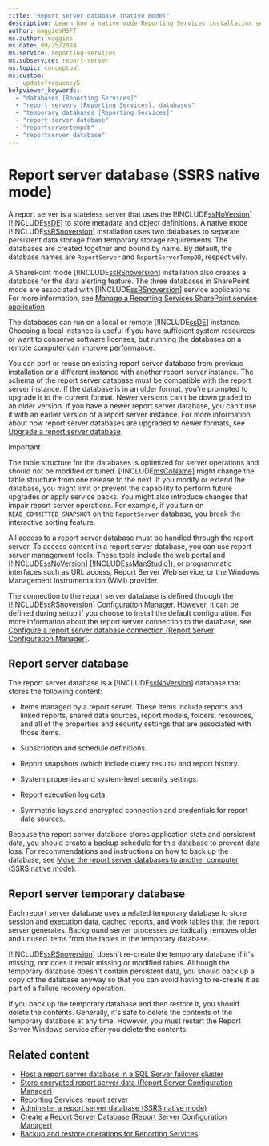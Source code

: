 ```yaml
---
title: "Report server database (native mode)"
description: Learn how a native mode Reporting Services installation separates persistent data storage and temporary data storage into two databases.
author: maggiesMSFT
ms.author: maggies
ms.date: 09/25/2024
ms.service: reporting-services
ms.subservice: report-server
ms.topic: conceptual
ms.custom:
  - updatefrequency5
helpviewer_keywords:
  - "databases [Reporting Services]"
  - "report servers [Reporting Services], databases"
  - "temporary databases [Reporting Services]"
  - "report server database"
  - "reportservertempdb"
  - "reportserver database"
---
```

# Report server database (SSRS native mode)
  A report server is a stateless server that uses the [!INCLUDE[ssNoVersion](../../includes/ssnoversion-md.md)] [!INCLUDE[ssDE](../../includes/ssde-md.md)] to store metadata and object definitions. A native mode [!INCLUDE[ssRSnoversion](../../includes/ssrsnoversion-md.md)] installation uses two databases to separate persistent data storage from temporary storage requirements. The databases are created together and bound by name. By default, the database names are `ReportServer` and `ReportServerTempDB`, respectively.  
  
 A SharePoint mode [!INCLUDE[ssRSnoversion](../../includes/ssrsnoversion-md.md)] installation also creates a database for the data alerting feature. The three databases in SharePoint mode are associated with [!INCLUDE[ssRSnoversion](../../includes/ssrsnoversion-md.md)] service applications. For more information, see [Manage a Reporting Services SharePoint service application](../../reporting-services/report-server-sharepoint/manage-a-reporting-services-sharepoint-service-application.md)  
  
 The databases can run on a local or remote [!INCLUDE[ssDE](../../includes/ssde-md.md)] instance. Choosing a local instance is useful if you have sufficient system resources or want to conserve software licenses, but running the databases on a remote computer can improve performance.  
  
 You can port or reuse an existing report server database from previous installation or a different instance with another report server instance. The schema of the report server database must be compatible with the report server instance. If the database is in an older format, you're prompted to upgrade it to the current format. Newer versions can't be down graded to an older version. If you have a newer report server database, you can't use it with an earlier version of a report server instance. For more information about how report server databases are upgraded to newer formats, see [Upgrade a report server database](../../reporting-services/install-windows/upgrade-a-report-server-database.md).  
  
> [!IMPORTANT]  
> The table structure for the databases is optimized for server operations and should not be modified or tuned. [!INCLUDE[msCoName](../../includes/msconame-md.md)] might change the table structure from one release to the next. If you modify or extend the database, you might limit or prevent the capability to perform future upgrades or apply service packs. You might also introduce changes that impair report server operations. For example, if you turn on `READ_COMMITTED_SNAPSHOT` on the `ReportServer` database, you break the interactive sorting feature.  
  
 All access to a report server database must be handled through the report server. To access content in a report server database, you can use report server management tools. These tools include the web portal and [!INCLUDE[ssNoVersion](../../includes/ssnoversion-md.md)] [!INCLUDE[ssManStudio](../../includes/ssmanstudio-md.md)]), or programmatic interfaces such as URL access, Report Server Web service, or the Windows Management Instrumentation (WMI) provider.  
  
 The connection to the report server database is defined through the [!INCLUDE[ssRSnoversion](../../includes/ssrsnoversion-md.md)] Configuration Manager. However, it can be defined during setup if you choose to install the default configuration. For more information about the report server connection to the database, see [Configure a report server database connection  &#40;Report Server Configuration Manager&#41;](../../reporting-services/install-windows/configure-a-report-server-database-connection-ssrs-configuration-manager.md).  
  
## Report server database  
 The report server database is a [!INCLUDE[ssNoVersion](../../includes/ssnoversion-md.md)] database that stores the following content:  
  
-   Items managed by a report server. These items include reports and linked reports, shared data sources, report models, folders, resources, and all of the properties and security settings that are associated with those items.  
  
-   Subscription and schedule definitions.  
  
-   Report snapshots (which include query results) and report history.  
  
-   System properties and system-level security settings.  
  
-   Report execution log data.  
  
-   Symmetric keys and encrypted connection and credentials for report data sources.  
  
 Because the report server database stores application state and persistent data, you should create a backup schedule for this database to prevent data loss. For recommendations and instructions on how to back up the database, see [Move the report server databases to another computer &#40;SSRS native mode&#41;](../../reporting-services/report-server/moving-the-report-server-databases-to-another-computer-ssrs-native-mode.md).  
  
## Report server temporary database  
 Each report server database uses a related temporary database to store session and execution data, cached reports, and work tables that the report server generates. Background server processes periodically removes older and unused items from the tables in the temporary database.  
  
 [!INCLUDE[ssRSnoversion](../../includes/ssrsnoversion-md.md)] doesn't re-create the temporary database if it's missing, nor does it repair missing or modified tables. Although the temporary database doesn't contain persistent data, you should back up a copy of the database anyway so that you can avoid having to re-create it as part of a failure recovery operation.  
  
 If you back up the temporary database and then restore it, you should delete the contents. Generally, it's safe to delete the contents of the temporary database at any time. However, you must restart the Report Server Windows service after you delete the contents.  
  
## Related content

- [Host a report server database in a SQL Server failover cluster](../../reporting-services/install-windows/host-a-report-server-database-in-a-sql-server-failover-cluster.md)
- [Store encrypted report server data &#40;Report Server Configuration Manager&#41;](../../reporting-services/install-windows/ssrs-encryption-keys-store-encrypted-report-server-data.md)
- [Reporting Services report server](../../reporting-services/report-server-sharepoint/reporting-services-report-server.md)
- [Administer a report server database &#40;SSRS native mode&#41;](../../reporting-services/report-server/administer-a-report-server-database-ssrs-native-mode.md)
- [Create a Report Server Database  &#40;Report Server Configuration Manager&#41;](../../reporting-services/install-windows/ssrs-report-server-create-a-report-server-database.md)
- [Backup and restore operations for Reporting Services](../../reporting-services/install-windows/backup-and-restore-operations-for-reporting-services.md)

